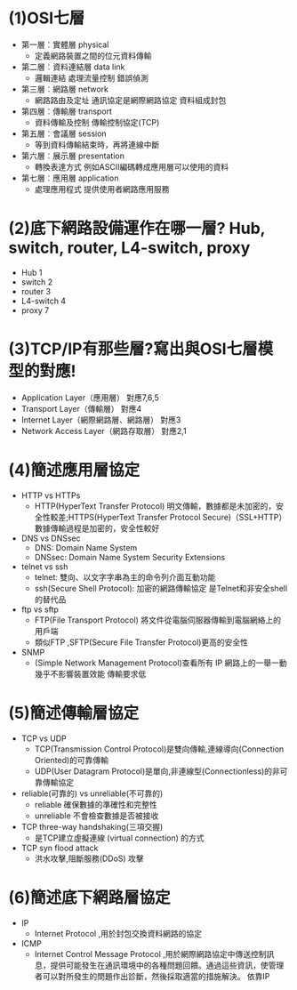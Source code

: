 # (1)OSI七層
- 第一層︰實體層 physical
  - 定義網路裝置之間的位元資料傳輸
- 第二層︰資料連結層 data link
  - 邏輯連結 處理流量控制 錯誤偵測
- 第三層︰網路層 network
  - 網路路由及定址 通訊協定是網際網路協定 資料組成封包
- 第四層︰傳輸層 transport
  - 資料傳輸及控制 傳輸控制協定(TCP)
- 第五層︰會議層 session
  - 等到資料傳輸結束時，再將連線中斷
- 第六層︰展示層 presentation
  - 轉換表達方式 例如ASCII編碼轉成應用層可以使用的資料
- 第七層︰應用層 application
  - 處理應用程式 提供使用者網路應用服務
# (2)底下網路設備運作在哪一層? Hub, switch, router, L4-switch, proxy
- Hub       1
- switch    2
- router    3
- L4-switch 4
- proxy     7
# (3)TCP/IP有那些層?寫出與OSI七層模型的對應!
- Application Layer（應用層）         對應7,6,5
- Transport Layer（傳輸層）           對應4
- Internet Layer（網際網路層、網路層） 對應3
- Network Access Layer（網路存取層）  對應2,1
# (4)簡述應用層協定
- HTTP vs HTTPs
  - HTTP(HyperText Transfer Protocol) 明文傳輸，數據都是未加密的，安全性較差;HTTPS(HyperText Transfer Protocol Secure)（SSL+HTTP） 數據傳輸過程是加密的，安全性較好
- DNS vs DNSsec
  - DNS: Domain Name System
  - DNSsec: Domain Name System Security Extensions
- telnet vs ssh
  - telnet: 雙向、以文字字串為主的命令列介面互動功能
  - ssh(Secure Shell Protocol): 加密的網路傳輸協定 是Telnet和非安全shell的替代品
- ftp vs sftp
  - FTP(File Transport Protocol) 將文件從電腦伺服器傳輸到電腦網絡上的用戶端
  - 類似FTP ,SFTP(Secure File Transfer Protocol)更高的安全性
- SNMP
  - (Simple Network Management Protocol)查看所有 IP 網路上的一舉一動 幾乎不影響裝置效能 傳輸要求低
# (5)簡述傳輸層協定
- TCP vs UDP
  - TCP(Transmission Control Protocol)是雙向傳輸,連線導向(Connection Oriented)的可靠傳輸
  - UDP(User Datagram Protocol)是單向,非連線型(Connectionless)的非可靠傳輸協定
- reliable(可靠的) vs unreliable(不可靠的)
  - reliable 確保數據的準確性和完整性
  - unreliable 不會檢查數據是否被接收
- TCP three-way handshaking(三項交握)
  - 是TCP建立虛擬連線 (virtual connection) 的方式
- TCP syn flood attack
  - 洪水攻擊,阻斷服務(DDoS) 攻擊
# (6)簡述底下網路層協定
- IP
  - Internet Protocol ,用於封包交換資料網路的協定
- ICMP
  - Internet Control Message Protocol ,用於網際網路協定中傳送控制訊息，提供可能發生在通訊環境中的各種問題回饋。通過這些資訊，使管理者可以對所發生的問題作出診斷，然後採取適當的措施解決。 依靠IP
